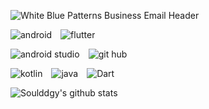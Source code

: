![White Blue Patterns Business Email Header](https://github.com/Soulddgy/Soulddgy/assets/91243236/cf484df6-c278-4f41-88b5-6a6c9a33792c)


<img alt="android" src="https://img.shields.io/badge/Android-3DDC84?style=flat-square&logo=android&logoColor=white"/> <img alt="flutter" src="https://img.shields.io/badge/Flutter-02569B?style=flat-square&logo=flutter&logoColor=white"/>


<img alt="android studio" src="https://img.shields.io/badge/Android Studio-3DDC84?style=flat-square&logo=Android Studio&logoColor=white"/> <img alt= "git hub" src="https://img.shields.io/badge/GitHub-181717?style=flat-square&logo=GitHub&logoColor=white"/>


<img alt="kotlin" src="https://img.shields.io/badge/Kotlin-Language-blue?logo=kotlin"/> <img alt="java" src="https://img.shields.io/badge/Java-Language-blue?logo=Java"/> <img alt="Dart" src="https://img.shields.io/badge/Dart-Language-blue?logo=dart"/>


![Soulddgy's github stats](https://github-readme-stats.vercel.app/api?username=Soulddgy&show_icons=true)
